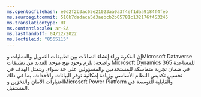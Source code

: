 ```yaml
---
ms.openlocfilehash: e0d2f2b3ac65e21023aa0a3f4ef1daa9184f4feb
ms.sourcegitcommit: 510b7dadaca5d3aebcb2b05781c132176f453245
ms.translationtype: HT
ms.contentlocale: ar-SA
ms.lasthandoff: 04/12/2022
ms.locfileid: "8565115"
---
```

إن الفكرة وراء إنشاء اتصالات بين تطبيقات التمويل والعمليات وMicrosoft Dataverse واضحة: يلزم وجود نهج موحد للعديد من تطبيقات Microsoft Dynamics 365 للمساعدة في ضمان تجربة متماسكة للمستخدمين والمسؤولين على حد سواء. ويتمثل الهدف في تحسين تكديس النظام الأساسي وزيادة إمكانية توفر البيانات والأحداث، بما في ذلك اعتبارات الأمان والتخزين وMicrosoft Power Platform والقابلية للتوسعة في المستقبل.
